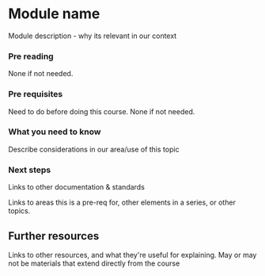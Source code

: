 Module name
===========================

Module description - why its relevant in our context

### Pre reading

None if not needed.

### Pre requisites

Need to do before doing this course. None if not needed.

### What you need to know

Describe considerations in our area/use of this topic

### Next steps

Links to other documentation & standards

Links to areas this is a pre-req for, other elements in a series, or other topics.



Further resources
----------------------------

Links to other resources, and what they're useful for explaining.
May or may not be materials that extend directly from the course